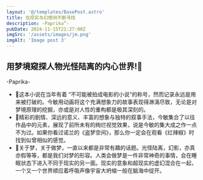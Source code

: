 ```yaml
---
layout: '@/templates/BasePost.astro'
title: 在现实与幻想间不断寻找
description: -Paprika”-
pubDate: 2024-11-15T21:27:00Z
imgSrc: '/assets/images/jm.png'
imgAlt: 'Image post 3'
---
```


## 用梦境窥探人物光怪陆离的内心世界!🎉 ##
 -Paprika- 
  - 🎸这本小说在当年有着 “不可能被拍成电影的小说“的称号，然而记录永远是用来被打破的。今敏用动画将这个充满想象力的故事表现得淋漓尽致，无论是对梦境原理的挖掘，亦或是对人性的重构都是极其深刻的。                                                    
  - 🎸精彩的剧情、深远的意义、丰富的想象与独特的叙事手法，今敏集合了以往作品中的元素，展现了前所未有的绚烂视觉效果，说是今敏的集大成之作一点不为过。如果你看过诺兰的《盗梦空间》，那么你一定会在观看《红辣椒》时找到似曾相似的感觉。             
  - 🎸关于梦，关于做梦，一直以来都是非常有趣的话题。光怪陆离，幻影，亦真亦假等等，都是我们对梦的形容。人类会做梦是一件非常神奇的事情，会在睡眠状态下进入不同于现实的另一面。现实的意象和超现实的虚幻混合在一起，一个又一个世界顺应着呼吸声像宇宙大坍缩一般在脑海中绽开。                 
